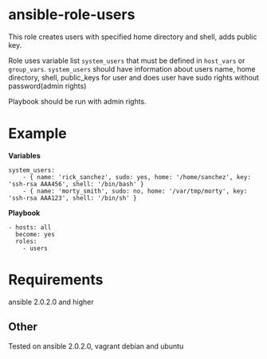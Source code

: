 # ansible-role-users

This role creates users with specified home directory and shell, adds public key.

Role uses variable list ```system_users``` that must be defined in ```host_vars``` or ```group_vars```.
```system_users``` should have information about users name, home directory, shell, public_keys for user and does user have sudo rights without password(admin rights)

Playbook should be run with admin rights.

# Example

**Variables**

```
system_users:
    - { name: 'rick_sanchez', sudo: yes, home: '/home/sanchez', key: 'ssh-rsa AAA456', shell: '/bin/bash' }
    - { name: 'morty_smith', sudo: no, home: '/var/tmp/morty', key: 'ssh-rsa AAA123', shell: '/bin/sh' }
```

**Playbook**

```
- hosts: all
  become: yes
  roles:
    - users
```

# Requirements

ansible 2.0.2.0 and higher

## Other

Tested on ansible 2.0.2.0, vagrant debian and ubuntu